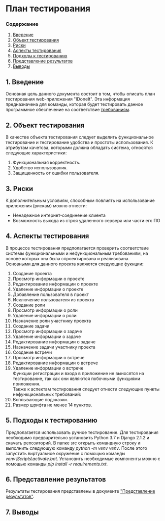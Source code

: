 ﻿# План тестирования
 
 ### Содержание
 
 1. [Введение](#1) <br>
 2. [Объект тестирования](#2) <br>
 3. [Риски](#3) <br>
 4. [Аспекты тестирования](#4) <br>
 5. [Подходы к тестированию](#5) <br>
 6. [Представление результатов](#6) <br>
 7. [Выводы](#7) <br>

## 1\. Введение <a name = "1"></a>

Основная цель данного документа состоит в том, чтобы описать план тестирования web-приложения "IDoneIt". Эта информация предназначена для команды, которая будет тестировать данное программное обеспечение на соответствие [требованиям](SRS.md).

## 2\. Объект тестирования <a name = "2"></a>

В качестве объекта тестирования следует выделить функциональное тестирование и тестирование удобства и простоты использования.
К атрибутам качетсва, которыми должна обладать система, относятся следующие характеристики:
1. Функциональная корректность.
2. Удобство использования.
3. Защищенность от ошибки пользователя. 
 
## 3\. Риски <a name = "3"></a>

К дополнительным условиям, способным повлиять на использование приложения (рискам) можно отнести:

* Ненадежное интернет-соединение клиента
* Возможность выхода из строя удаленного сервера или части его ПО

## 4\. Аспекты тестирования <a name = "4"></a>

В процессе тестирования предполагается проверить соответствие системы функциональными и нефункциональным требованиям, на основе которых она была спроектирована и реализована. <br>
Основными для данного проекта являются следующие фукнции: <br>
1. Создание проекта <br>
2. Просмотр информации о проекте <br>
3. Редактирование информации о проекте <br>
4. Удаление информации о проекте <br>
5. Добавление пользователя в проект <br>
6. Исключение пользователя из проекта <br>
7. Создание роли <br>
8. Просмотр информации о роли <br>
9. Удаление информации о роли <br>
10. Назначение роли участнику проекта <br>
11. Создание задачи <br>
12. Просмотр информации о задаче <br>
13. Удаление информации о задаче <br>
14. Редактирование информации о задаче <br>
15. Назначение задачи участнику проекта <br>
16. Создание встречи <br>
17. Просмотр информации о встрече <br>
18. Редактирование информации о встрече <br>
19. Удаление информации о встрече <br>
Функции регистрации и входа в приложение не выносятся на тестирование, так как они являются побочными функциями приложения. <br>
Также к аспектам тестирования следует отнести следующие пункты нефункциональных требований: <br>
1. Всплывающие подсказки. <br>
2. Размер шрифта не менее 14 пунктов. <br>
   
## 5\. Подходы к тестированию <a name = "5"></a>

Предполагается использовать ручное тестирование. Для тестирования необходимо предварительно установить Python 3.7 и Django 2.1.2 и скачать репозиторий. В папке src открыть командную строку и выполнить следующую команду *python -m venv venv*. После этого запустить виртуальное окружение с помощью команды *venv\Scripts\activate.bat*. Установить необходимые компоненты можно с помощью команды *pip install -r requirements.txt*.

## 6\. Представление результатов <a name = "6"></a>

Результаты тестирования представлены в документе ["Представление результатов"](test_results.md).

## 7\. Выводы <a name = "7"></a>
